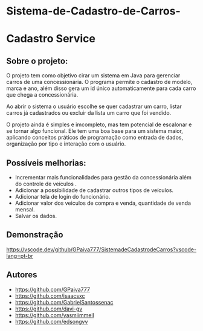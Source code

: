# Sistema-de-Cadastro-de-Carros-

# Cadastro Service



## Sobre o projeto:
O projeto tem como objetivo cirar um sistema em Java para gerenciar carros de uma concessionária. O programa permite o cadastro de modelo, marca e ano, além disso gera um id único automaticamente para cada carro que chega a concessionária.

Ao abrir o sistema o usuário escolhe se quer cadastrar um carro, listar carros já cadastrados ou  excluir da lista um carro que foi vendido.

O projeto ainda é simples e imcompleto, mas tem potencial de escalonar e se tornar algo funcional. Ele tem uma boa base para um sistema maior, aplicando conceitos práticos de programação como entrada de dados, organização por tipo e interação com o usuário.


## Possíveis melhorias:  
- Incrementar mais funcionalidades para gestão da concessionária além do controle de veículos .
- Adicionar a possibilidade de cadastrar outros tipos de veículos.
- Adicionar tela de login do funcionário.
- Adicionar valor dos veiculos de compra e venda, quantidade de venda mensal.
- Salvar os dados.

## Demonstração

https://vscode.dev/github/GPaiva777/SistemadeCadastrodeCarros?vscode-lang=pt-br


## Autores

- https://github.com/GPaiva777
- https://github.com/isaacsxc
- https://github.com/GabrielSantossenac
- https://github.com/davi-gv
- https://github.com/yasmiimmell
- https://github.com/edsongvv


